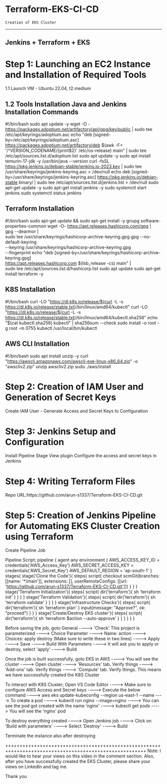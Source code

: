 # Terraform-EKS-CI-CD

	Creation of EKS Cluster
--------------------------------------------------------------------------------------------------------------------------------------------------------------------------
Jenkins + Terraform + EKS 
--------------------------------------------------------------------------------------------------------------------------------------------------------------------------

Step 1: Launching an EC2 Instance and Installation of Required Tools
=======================================================
1.1 Launch VM - Ubuntu 22.04, t2.medium

1.2 Tools Installation
Java and Jenkins Installation Commands
---------------------------------------------------------
#!/bin/bash
sudo apt update -y
wget -O - https://packages.adoptium.net/artifactory/api/gpg/key/public | sudo tee /etc/apt/keyrings/adoptium.asc
echo "deb [signed-by=/etc/apt/keyrings/adoptium.asc] https://packages.adoptium.net/artifactory/deb $(awk -F= '/^VERSION_CODENAME/{print$2}' /etc/os-release) main" | sudo tee /etc/apt/sources.list.d/adoptium.list
sudo apt update -y
sudo apt install temurin-17-jdk -y
/usr/bin/java --version
curl -fsSL https://pkg.jenkins.io/debian-stable/jenkins.io-2023.key | sudo tee /usr/share/keyrings/jenkins-keyring.asc > /dev/null
echo deb [signed-by=/usr/share/keyrings/jenkins-keyring.asc] https://pkg.jenkins.io/debian-stable binary/ | sudo tee /etc/apt/sources.list.d/jenkins.list > /dev/null
sudo apt-get update -y
sudo apt-get install jenkins -y
sudo systemctl start jenkins
sudo systemctl status jenkins

Terraform Installation
---------------------------------------------------------
#!/bin/bash
sudo apt-get update && sudo apt-get install -y gnupg software-properties-common
wget -O- https://apt.releases.hashicorp.com/gpg | \
gpg --dearmor | \
sudo tee /usr/share/keyrings/hashicorp-archive-keyring.gpg
gpg --no-default-keyring \
--keyring /usr/share/keyrings/hashicorp-archive-keyring.gpg \
--fingerprint
echo "deb [signed-by=/usr/share/keyrings/hashicorp-archive-keyring.gpg] \
https://apt.releases.hashicorp.com $(lsb_release -cs) main" | \
sudo tee /etc/apt/sources.list.d/hashicorp.list
sudo apt update
sudo apt-get install terraform -y

K8S Installation
---------------------------------------------------------
#!/bin/bash
curl -LO "https://dl.k8s.io/release/$(curl -L -s https://dl.k8s.io/release/stable.txt)/bin/linux/amd64/kubectl"
curl -LO "https://dl.k8s.io/release/$(curl -L -s https://dl.k8s.io/release/stable.txt)/bin/linux/amd64/kubectl.sha256"
echo "$(cat kubectl.sha256)  kubectl" | sha256sum --check
sudo install -o root -g root -m 0755 kubectl /usr/local/bin/kubectl 

AWS CLI Installation
---------------------------------------------------------
#!/bin/bash
sudo apt install unzip -y
curl "https://awscli.amazonaws.com/awscli-exe-linux-x86_64.zip" -o "awscliv2.zip"
unzip awscliv2.zip
sudo ./aws/install

Step 2: Creation of IAM User and Generation of Secret Keys
=======================================================
Create IAM User - Generate Access and Secret Keys to Configuration

Step 3: Jenkins Setup and Configuration 
=======================================================
Install Pipeline Stage View plugin
Configure the access and secret keys in Jenkins

Step 4: Writing Terraform Files 
=======================================================
<Refer the GitHub Repo for the Terraform Files>
Repo URL:https://github.com/arun-s1337/Terraform-EKS-CI-CD.git

Step 5: Creation of Jenkins Pipeline for Automating EKS Cluster Creation using Terraform
====================================================================
Create Pipeline Job

Pipeline Script;
pipeline {
    agent any
    environment {
        AWS_ACCESS_KEY_ID = credentials('AWS_Access_Key')
        AWS_SECRET_ACCESS_KEY = credentials('AWS_Secret_Key')
        AWS_DEFAULT_REGION = 'ap-south-1'
    }
    stages{
        stage('Clone the Code'){
            steps{
                script{
                    checkout scmGit(branches: [[name: '*/main']], extensions: [], userRemoteConfigs: [[url: 'https://github.com/arun-s1337/Terraform-EKS-CI-CD.git']])
                }
            }
        }
        stage('Terraform Initialization'){
            steps{
                script{
                    dir('terraform'){
                         sh 'terraform init'
                    }
                }
            }
        }
        stage('Terraform Validation'){
            steps{
                script{
                    dir('terraform'){
                         sh 'terraform validate'
                    }
                }
            }
        }
        stage('Infrastructure Checks'){
            steps{
                script{
                    dir('terraform'){
                         sh 'terraform plan'
                    }
                    input(message: "Approve?", ok: "proceed")
                }
            }
        }
        stage('Create/Destroy EKS cluster'){
            steps{
                script{
                    dir('terraform'){
                         sh 'terraform $action --auto-approve'
                    }
                }
            }
        }
    }
}

Before saving the job, goto General ----> 'Check' This project is parameterized ----> Choice Parameter ----> Name: action ----> Choices: 
apply
destroy (Make sure to write these in two lines) ----> Apply ----> Save ----> Build With Parameters ----> It will ask you to apply or destroy, select 'apply'  ----> Build


Once the job is built successfully, goto EKS in AWS ----> You will see the cluster ----> Open cluster ----> 'Resources' tab. Verify things ----> 'Add-ons' tab. Verify things ----> 'Compute' tab. Verify things.
This means we have successfully created the K8S Cluster

To interact with K8S Cluster;
Open VS Code Editor ----> Make sure to configure AWS Access and Secret keys ----> Execute the below command ----> 
aws eks update-kubeconfig --region us-east-1 --name <ClusterName> ----> To create a pod ----> kubectl run nginx --image=nginx ----> You can see the pod got created with the name 'nginx' ----> kubectl get pods ----> You will see the 'nginx' pod

To destroy everything created ----> Open Jenkins job ----> Click on 'Build with parameters' ----> Select 'Destroy' ----> Build

Terminate the instance also after destroying

+++++++++++++++++++++++++++++++++++++++++++++++++++++++++++++++++++++++++++++++++++++++++++++++++++++++
Note: I would like to hear your views on this video in the comment section. Also, after you have successfully created the EKS Cluster, please share your views on LinkedIn and tag me.

Thank you





